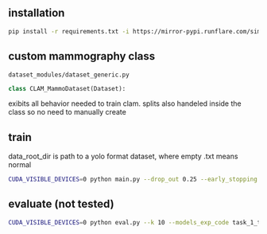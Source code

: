 ## installation

```bash
pip install -r requirements.txt -i https://mirror-pypi.runflare.com/simple
```

## custom mammography class

`dataset_modules/dataset_generic.py`
```python
class CLAM_MammoDataset(Dataset):
```
exibits all behavior needed to train clam. splits also handeled inside the class so no need to manually create

## train
data_root_dir is path to a yolo format dataset, where empty .txt means normal
```bash
CUDA_VISIBLE_DEVICES=0 python main.py --drop_out 0.25 --early_stopping --lr 2e-4 --k 10 --exp_code task_1_tumor_vs_normal_CLAM_50 --weighted_sample --bag_loss ce --inst_loss svm --task task_1_tumor_vs_normal --model_type clam_sb --log_data --data_root_dir /home/parsa/preprocessing-changes-object/mg-cancer-experimentation/yolo_masks_nocbis_ncrop --embed_dim 512
```

## evaluate (not tested)
```bash
CUDA_VISIBLE_DEVICES=0 python eval.py --k 10 --models_exp_code task_1_tumor_vs_normal_CLAM_50_s1 --save_exp_code task_1_tumor_vs_normal_CLAM_50_s1_cv --task task_1_tumor_vs_normal --model_type clam_sb --results_dir results --data_root_dir /home/parsa/preprocessing-changes-object/mg-cancer-experimentation/yolo_masks_nocbis_ncrop --embed_dim 512
```
